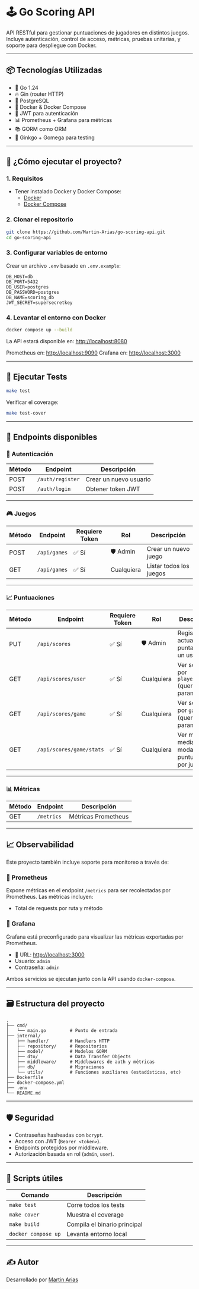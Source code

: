 # 🕹️ Go Scoring API

API RESTful para gestionar puntuaciones de jugadores en distintos juegos. Incluye autenticación, control de acceso, métricas, pruebas unitarias, y soporte para despliegue con Docker.

---

## 📦 Tecnologías Utilizadas

- 🐹 Go 1.24
- 🔥 Gin (router HTTP)
- 🐘 PostgreSQL
- 🐳 Docker & Docker Compose
- 🔐 JWT para autenticación
- 📊 Prometheus + Grafana para métricas
- 📚 GORM como ORM
- 🧪 Ginkgo + Gomega para testing

---

## 🚀 ¿Cómo ejecutar el proyecto?

### 1. Requisitos

- Tener instalado Docker y Docker Compose:
  - [Docker](https://docs.docker.com/get-docker/)
  - [Docker Compose](https://docs.docker.com/compose/)

### 2. Clonar el repositorio

```bash
git clone https://github.com/Martin-Arias/go-scoring-api.git
cd go-scoring-api
```

### 3. Configurar variables de entorno

Crear un archivo `.env` basado en `.env.example`:

```dotenv
DB_HOST=db
DB_PORT=5432
DB_USER=postgres
DB_PASSWORD=postgres
DB_NAME=scoring_db
JWT_SECRET=supersecretkey
```

### 4. Levantar el entorno con Docker

```bash
docker compose up --build
```

La API estará disponible en: [http://localhost:8080](http://localhost:8080)

Prometheus en: [http://localhost:9090](http://localhost:9090)
Grafana en: [http://localhost:3000](http://localhost:3000)

---

## 🧪 Ejecutar Tests

```bash
make test
```

Verificar el coverage:

```bash
make test-cover
```

---

## 📘 Endpoints disponibles

### 🔐 Autenticación

| Método | Endpoint         | Descripción            |
| ------ | ---------------- | ---------------------- |
| POST   | `/auth/register` | Crear un nuevo usuario |
| POST   | `/auth/login`    | Obtener token JWT      |

---

### 🎮 Juegos

| Método | Endpoint     | Requiere Token | Rol        | Descripción             |
| ------ | ------------ | -------------- | ---------- | ----------------------- |
| POST   | `/api/games` | ✅ Sí          | 🛡️ Admin   | Crear un nuevo juego    |
| GET    | `/api/games` | ✅ Sí          | Cualquiera | Listar todos los juegos |

---

### 📈 Puntuaciones

| Método | Endpoint                 | Requiere Token | Rol        | Descripción                                         |
| ------ | ------------------------ | -------------- | ---------- | --------------------------------------------------- |
| PUT    | `/api/scores`            | ✅ Sí          | 🛡️ Admin   | Registrar o actualizar puntaje de un usuario        |
| GET    | `/api/scores/user`       | ✅ Sí          | Cualquiera | Ver scores por `player_id` (query param)            |
| GET    | `/api/scores/game`       | ✅ Sí          | Cualquiera | Ver scores por `game_id` (query param)              |
| GET    | `/api/scores/game/stats` | ✅ Sí          | Cualquiera | Ver media, mediana y moda de puntuaciones por juego |

---

### 📊 Métricas

| Método | Endpoint   | Descripción         |
| ------ | ---------- | ------------------- |
| GET    | `/metrics` | Métricas Prometheus |

---

## 📈 Observabilidad

Este proyecto también incluye soporte para monitoreo a través de:

### 🔹 Prometheus

Expone métricas en el endpoint `/metrics` para ser recolectadas por Prometheus.
Las métricas incluyen:

- Total de requests por ruta y método

### 🔹 Grafana

Grafana está preconfigurado para visualizar las métricas exportadas por Prometheus.

- 📍 URL: [http://localhost:3000](http://localhost:3000)
- Usuario: `admin`
- Contraseña: `admin`

Ambos servicios se ejecutan junto con la API usando `docker-compose`.

---

## 🗃️ Estructura del proyecto

```
.
├── cmd/
│   └── main.go         # Punto de entrada
├── internal/
│   ├── handler/        # Handlers HTTP
│   ├── repository/     # Repositorios
│   ├── model/          # Modelos GORM
│   ├── dto/            # Data Transfer Objects
│   ├── middleware/     # Middlewares de auth y métricas
│   ├── db/             # Migraciones
│   └── utils/          # Funciones auxiliares (estadísticas, etc)
├── Dockerfile
├── docker-compose.yml
├── .env
└── README.md
```

---

## 🛡️ Seguridad

- Contraseñas hasheadas con `bcrypt`.
- Acceso con JWT (`Bearer <token>`).
- Endpoints protegidos por middleware.
- Autorización basada en rol (`admin`, `user`).

---

## 🧼 Scripts útiles

| Comando             | Descripción                  |
| ------------------- | ---------------------------- |
| `make test`         | Corre todos los tests        |
| `make cover`        | Muestra el coverage          |
| `make build`        | Compila el binario principal |
| `docker compose up` | Levanta entorno local        |

---

## ✍️ Autor

Desarrollado por [Martin Arias](https://github.com/Martin-Arias)
